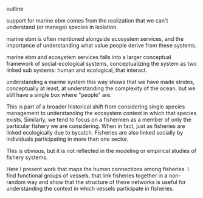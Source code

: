 outline

support for marine ebm comes from the realization that we can't understand (or manage) species in isolation. 

marine ebm is often mentioned alongside ecosystem services, and the importance of understanding what value people derive from these systems. 

marine ebm and ecosystem services falls into a larger conceptual framework of social-ecological systems, conceptualizing the system as two linked sub systems: human and ecological, that interact. 

understanding a marine system this way shows that we have made strides, conceptually at least, at understanding the complexity of the ocean. but we still have a single box where "people" are.

This is part of a broader historical shift from considering single species management to understanding the ecosystem context in which that species exists. Similarly, we tend to focus on a fishermen as a member of only the particular fishery we are considering. When in fact, just as fisheries are linked ecologically due to bycatch. Fisheries are also linked socially by individuals participating in more than one sector. 

This is obvious, but it is not reflected in the modeling or empirical studies of fishery systems. 

Here I present work that maps the human connections among fisheries.  I find functional groups of vessels, that link fisheries together in a non-random way and show that the structure of these networks is useful for understanding the context in which vessels participate in fisheries. 